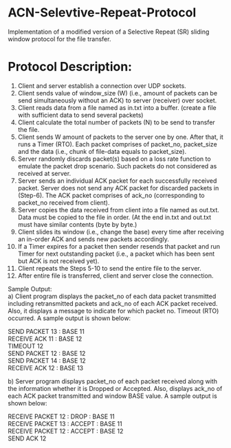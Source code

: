# ACN-Selevtive-Repeat-Protocol
Implementation of a modified version of a Selective Repeat (SR) sliding window protocol for the file transfer.

# Protocol Description:
1. Client and server establish a connection over UDP sockets.
2. Client sends value of window_size (W) (i.e., amount of packets can be send simultaneously without an ACK) to server (receiver) over socket.
3. Client reads data from a file named as in.txt into a buffer. (create a file with sufficient data to send several packets)
4. Client calculate the total number of packets (N) to be send to transfer the file.
5. Client sends W amount of packets to the server one by one. After that, it runs a Timer (RTO). Each packet comprises of packet_no, packet_size and the data (i.e., chunk of file-data equals to packet_size).
6. Server randomly discards packet(s) based on a loss rate function to emulate the packet drop scenario. Such packets do not considered as received at server.
7. Server sends an individual ACK packet for each successfully received packet. Server does not send any ACK packet for discarded packets in (Step-6). The ACK packet comprises of ack_no (corresponding to packet_no received from client).
8. Server copies the data received from client into a file named as out.txt. Data must be copied to the file in order. (At the end in.txt and out.txt must have similar contents (byte by byte.)
9. Client slides its window (i.e., change the base) every time after receiving an in-order ACK and sends new packets accordingly.
10. If a Timer expires for a packet then sender resends that packet and run Timer for next outstanding packet (i.e., a packet which has been sent but ACK is not received yet).
11. Client repeats the Steps 5-10 to send the entire file to the server.
12. After entire file is transferred, client and server close the connection.

Sample Output:<br>
a) Client program displays the packet_no of each data packet transmitted including retransmitted packets and ack_no of each ACK packet received. Also, it displays a message to indicate for which packet no. Timeout (RTO) occurred. A sample output is shown below:

SEND PACKET 13 : BASE 11  <br>
RECEIVE ACK 11 : BASE 12  <br>
TIMEOUT 12<br>
SEND PACKET 12 : BASE 12<br>
SEND PACKET 14 : BASE 12<br>
RECEIVE ACK 12 : BASE 13<br>

b) Server program displays packet_no of each packet received along with the information whether it is Dropped or Accepted. Also, displays ack_no of each ACK packet transmitted and window BASE value. A sample output is shown below:

RECEIVE PACKET 12 : DROP : BASE 11<br>
RECEIVE PACKET 13 : ACCEPT : BASE 11<br>
RECEIVE PACKET 12 : ACCEPT : BASE 12<br>
SEND ACK 12<br>
